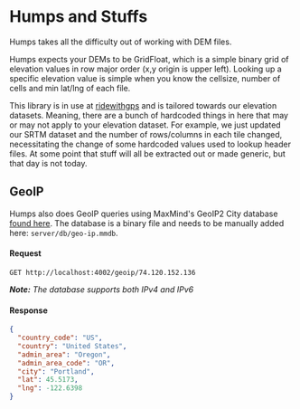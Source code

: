 # Humps and Stuffs

Humps takes all the difficulty out of working with DEM files.

Humps expects your DEMs to be GridFloat, which is a simple binary grid of elevation values in row major order (x,y origin is upper left).  Looking up a specific elevation value is simple when you know the cellsize, number of cells and min lat/lng of each file.

This library is in use at [ridewithgps](http://ridewithgps.com) and is tailored towards our elevation datasets.  Meaning, there are a bunch of hardcoded things in here that may or may not apply to your elevation dataset. For example, we just updated our SRTM dataset and the number of rows/columns in each tile changed, necessitating the change of some hardcoded values used to lookup header files.  At some point that stuff will all be extracted out or made generic, but that day is not today.

## GeoIP

Humps also does GeoIP queries using MaxMind's GeoIP2 City database [found here](https://www.maxmind.com/en/geoip2-city). The database is a binary file and needs to be manually added here: `server/db/geo-ip.mmdb`.

#### Request

`GET http://localhost:4002/geoip/74.120.152.136`

***Note:** The database supports both IPv4 and IPv6*

#### Response

```json
{
  "country_code": "US",
  "country": "United States",
  "admin_area": "Oregon",
  "admin_area_code": "OR",
  "city": "Portland",
  "lat": 45.5173,
  "lng": -122.6398
}
```
